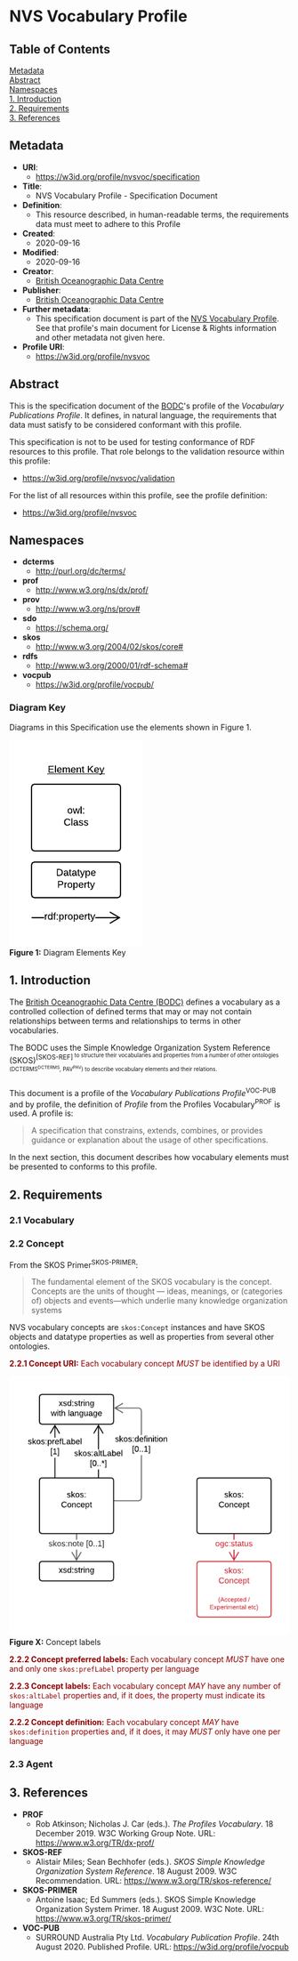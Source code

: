 # NVS Vocabulary Profile

## Table of Contents

[Metadata](#metadata)  
[Abstract](#abstract)  
[Namespaces](#namespaces)  
[1. Introduction](#1-introduction)  
[2. Requirements](#2-requirements)  
[3. References](#3-references)  


## Metadata
* **URI**:
    * <https://w3id.org/profile/nvsvoc/specification>
* **Title**:
    * NVS Vocabulary Profile - Specification Document
* **Definition**:
    * This resource described, in human-readable terms, the requirements data must meet to adhere to this Profile
* **Created**:
    * 2020-09-16
* **Modified**:
    * 2020-09-16
* **Creator**:
    * [British Oceanographic Data Centre](https://www.bodc.ac.uk) 
* **Publisher**:
    * [British Oceanographic Data Centre](https://www.bodc.ac.uk) 
* **Further metadata**:
    * This specification document is part of the [NVS Vocabulary Profile](https://w3id.org/profile/nvsvoc). See that profile's main document for License & Rights information and other metadata not given here.
* **Profile URI**:
    * <https://w3id.org/profile/nvsvoc>

## Abstract
This is the specification document of the [BODC](https://www.bodc.ac.uk)'s profile of the *Vocabulary Publications Profile*. It defines, in natural language, the requirements that data must satisfy to be considered conformant with this profile.

This specification is not to be used for testing conformance of RDF resources to this profile. That role belongs to the validation resource within this profile:

* <https://w3id.org/profile/nvsvoc/validation>

For the list of all resources within this profile, see the profile definition:

* <https://w3id.org/profile/nvsvoc>


## Namespaces

* **dcterms**
    * <http://purl.org/dc/terms/>
* **prof**
    * <http://www.w3.org/ns/dx/prof/>
* **prov**
    * <http://www.w3.org/ns/prov#>
* **sdo**
    * <https://schema.org/>
* **skos**
    * <http://www.w3.org/2004/02/skos/core#>
* **rdfs**
    * <http://www.w3.org/2000/01/rdf-schema#> 
* **vocpub**
    * <https://w3id.org/profile/vocpub/>     

### Diagram Key
Diagrams in this Specification use the elements shown in Figure 1.

![](images/keys.png)  
**Figure 1:** Diagram Elements Key

## 1. Introduction
The [British Oceanographic Data Centre (BODC)](https://www.bodc.ac.uk) defines a vocabulary as a controlled collection of defined terms that may or may not contain relationships between terms and relationships to terms in other vocabularies. 

The BODC uses the Simple Knowledge Organization System Reference (SKOS)<sup>[SKOS-REF]<sup> to structure their vocabularies and properties from a number of other ontologies (DCTERMS<sup>DCTERMS</sup>, PAV<sup>PAV</sup>) to describe vocabulary elements and their relations.

This document is a profile of the *Vocabulary Publications Profile*<sup>VOC-PUB</sup> and by profile, the definition of *Profile* from the Profiles Vocabulary<sup>PROF</sup> is used. A profile is: 

> A specification that constrains, extends, combines, or provides guidance or explanation about the usage of other specifications. 

In the next section, this document describes how vocabulary elements must be presented to conforms to this profile. 


## 2. Requirements

### 2.1 Vocabulary

### 2.2 Concept
From the SKOS Primer<sup>SKOS-PRIMER</sup>:

> The fundamental element of the SKOS vocabulary is the concept. Concepts are the units of thought — ideas, meanings, or (categories of) objects and events—which underlie many knowledge organization systems 

NVS vocabulary concepts are `skos:Concept` instances and have SKOS objects and datatype properties as well as properties from several other ontologies.

<span style="color:darkred;">**2.2.1 Concept URI:** Each vocabulary concept *MUST* be identified by a URI</span>

![](images/labels.png)  
**Figure X:** Concept labels  

<span style="color:darkred;">**2.2.2 Concept preferred labels:** Each vocabulary concept *MUST* have one and only one `skos:prefLabel` property per language</span>

<span style="color:darkred;">**2.2.3 Concept labels:** Each vocabulary concept *MAY* have any number of `skos:altLabel` properties and, if it does, the property must indicate its language</span>

<span style="color:darkred;">**2.2.2 Concept definition:** Each vocabulary concept *MAY* have `skos:definition` properties and, if it does, it may *MUST* only have one per language</span>




### 2.3 Agent


## 3. References
* **PROF**
    * Rob Atkinson; Nicholas J. Car (eds.). *The Profiles Vocabulary*. 18 December 2019. W3C Working Group Note. URL: <https://www.w3.org/TR/dx-prof/>
* **SKOS-REF**
    * Alistair Miles; Sean Bechhofer (eds.). *SKOS Simple Knowledge Organization System Reference*. 18 August 2009. W3C Recommendation. URL: <https://www.w3.org/TR/skos-reference/>
* **SKOS-PRIMER**
    * Antoine Isaac; Ed Summers (eds.). SKOS Simple Knowledge Organization System Primer. 18 August 2009. W3C Note. URL: <https://www.w3.org/TR/skos-primer/>
* **VOC-PUB**
    * SURROUND Australia Pty Ltd. *Vocabulary Publication Profile*. 24th August 2020. Published Profile. URL: <https://w3id.org/profile/vocpub>
